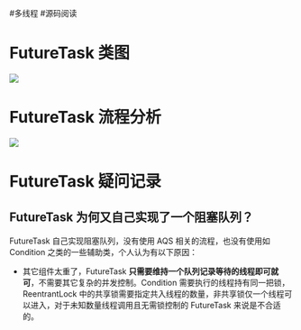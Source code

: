 #多线程 #源码阅读 

# FutureTask 类图

![](https://varg-my-images.oss-cn-beijing.aliyuncs.com/img/20220502220541.png)

# FutureTask 流程分析

![](https://varg-my-images.oss-cn-beijing.aliyuncs.com/img/20220609172432.svg)

# FutureTask 疑问记录

## FutureTask 为何又自己实现了一个阻塞队列？

FutureTask 自己实现阻塞队列，没有使用 AQS 相关的流程，也没有使用如 Condition 之类的一些辅助类，个人认为有以下原因：

- 其它组件太重了，FutureTask **只需要维持一个队列记录等待的线程即可就可**，不需要其它复杂的并发控制。Condition 需要执行的线程持有同一把锁，ReentrantLock 中的共享锁需要指定共入线程的数量，非共享锁仅一个线程可以进入，对于未知数量线程调用且无需锁控制的 FutureTask 来说是不合适的。